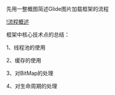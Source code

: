 
先用一整概图简述Glide图片加载框架的流程

[!流程概述](https://github.com/twentyfourKing/learnandroid/blob/master/learn_open_source/learn_picture_load/readme/img/img_3.png)

框架中核心技术点的总结：

1、线程池的使用

2、缓存的使用

3、对BitMap的处理

4、对生命周期的处理

